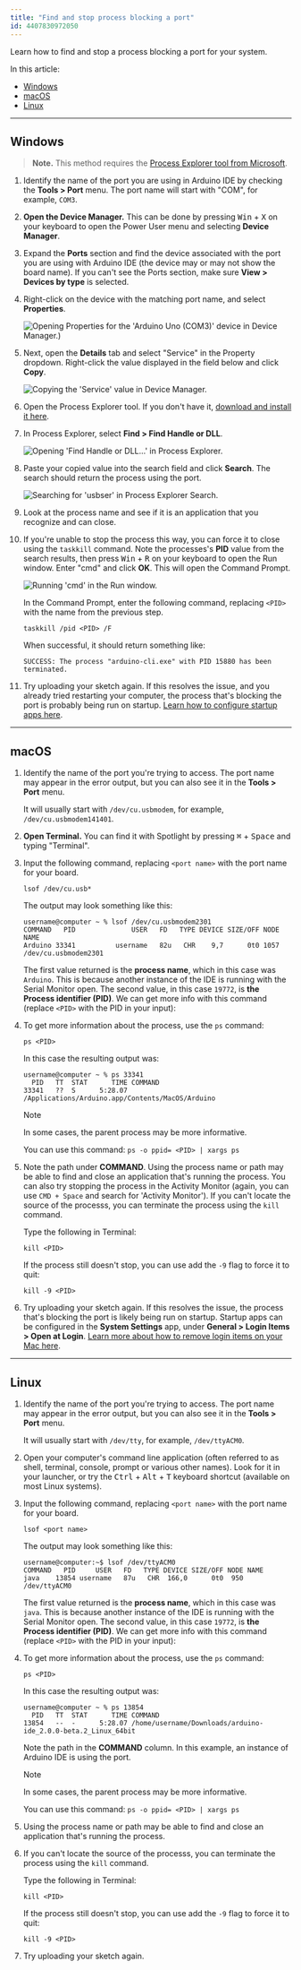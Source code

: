 ```yaml
---
title: "Find and stop process blocking a port"
id: 4407830972050
---
```


Learn how to find and stop a process blocking a port for your system.

In this article:

* [Windows](#windows)
* [macOS](#macOS)
* [Linux](#linux)

---

<a id="windows"></a>

## Windows

> **Note.** This method requires the <a class="link-external" href="https://learn.microsoft.com/en-us/sysinternals/downloads/process-explorer">Process Explorer tool from Microsoft</a>.

1. Identify the name of the port you are using in Arduino IDE by checking the **Tools > Port** menu. The port name will start with "COM", for example, `COM3`.

1. **Open the Device Manager.** This can be done by pressing <kbd>Win</kbd> + <kbd>X</kbd> on your keyboard to open the Power User menu and selecting **Device Manager**.

1. Expand the **Ports** section and find the device associated with the port you are using with Arduino IDE (the device may or may not show the board name). If you can't see the Ports section, make sure **View > Devices by type** is selected.

1. Right-click on the device with the matching port name, and select **Properties**.

   ![Opening Properties for the 'Arduino Uno (COM3)' device in Device Manager.)](img/windows-ports-device-manager-properties.png)

1. Next, open the **Details** tab and select "Service" in the Property dropdown. Right-click the value displayed in the field below and click **Copy**.

   ![Copying the 'Service' value in Device Manager.](img/windows-ports-device-manager-properties-details-service-copy.png)

1. Open the Process Explorer tool. If you don't have it, <a class="link-external" href="https://learn.microsoft.com/en-us/sysinternals/downloads/process-explorer">download and install it here</a>.

1. In Process Explorer, select **Find > Find Handle or DLL**.

   ![Opening 'Find Handle or DLL...' in Process Explorer.](img/windows-ports-process-explorer-find.png)

1. Paste your copied value into the search field and click **Search**. The search should return the process using the port.

   ![Searching for 'usbser' in Process Explorer Search.](img/windows-ports-process-explorer-find-result.png)

1. Look at the process name and see if it is an application that you recognize and can close.

1. If you're unable to stop the process this way, you can force it to close using the `taskkill` command. Note the processes's **PID** value from the search results, then press <kbd>Win</kbd> + <kbd>R</kbd> on your keyboard to open the Run window. Enter "cmd" and click **OK**. This will open the Command Prompt.

   ![Running 'cmd' in the Run window.](img/windows-ports-open-cmd.png)

   In the Command Prompt, enter the following command, replacing `<PID>` with the name from the previous step.

   ```
   taskkill /pid <PID> /F
   ```

   When successful, it should return something like:

   ```
   SUCCESS: The process "arduino-cli.exe" with PID 15880 has been terminated.
   ```

1. Try uploading your sketch again. If this resolves the issue, and you already tried restarting your computer, the process that's blocking the port is probably being run on startup. <a class="link-external" href="https://support.microsoft.com/help/4026268">Learn how to configure startup apps here</a>.

---

<a id="macOS"></a>

## macOS

1. Identify the name of the port you're trying to access. The port name may appear in the error output, but you can also see it in the **Tools > Port** menu.

   It will usually start with `/dev/cu.usbmodem`, for example, `/dev/cu.usbmodem141401`.

2. **Open Terminal.** You can find it with Spotlight by pressing <kbd>⌘</kbd> + <kbd>Space</kbd> and typing "Terminal".

3. Input the following command, replacing `<port name>` with the port name for your board.

   ```
   lsof /dev/cu.usb*
   ```

   The output may look something like this:

   ```
   username@computer ~ % lsof /dev/cu.usbmodem2301
   COMMAND   PID              USER   FD   TYPE DEVICE SIZE/OFF NODE NAME
   Arduino 33341          username   82u   CHR    9,7      0t0 1057 /dev/cu.usbmodem2301
   ```

   The first value returned is the **process name**, which in this case was `Arduino`. This is because another instance of the IDE is running with the Serial Monitor open. The second value, in this case `19772`, is **the Process identifier (PID)**. We can get more info with this command (replace `<PID>` with the PID in your input):

4. To get more information about the process, use the `ps` command:

   ```
   ps <PID>
   ```

   In this case the resulting output was:

   ```
   username@computer ~ % ps 33341                 
     PID   TT  STAT      TIME COMMAND
   33341   ??  S      5:28.07 /Applications/Arduino.app/Contents/MacOS/Arduino
   ```

   > [!NOTE]
   > In some cases, the parent process may be more informative.
   >
   > You can use this command: `ps -o ppid= <PID> | xargs ps`

5. Note the path under **COMMAND**. Using the process name or path may be able to find and close an application that's running the process. You can also try stopping the process in the Activity Monitor (again, you can use `CMD + Space` and search for 'Activity Monitor'). If you can't locate the source of the processs, you can terminate the process using the `kill` command.

   Type the following in Terminal:

   ```
   kill <PID>
   ```

   If the process still doesn't stop, you can use add the `-9` flag to force it to quit:

   ```
   kill -9 <PID>
   ```

6. Try uploading your sketch again. If this resolves the issue, the process that's blocking the port is likely being run on startup. Startup apps can be configured in the **System Settings** app, under **General > Login Items > Open at Login**. <a class="link-external" href="https://support.apple.com/guide/mac-help/mh21210/mac">Learn more about how to remove login items on your Mac here</a>.

---

<a id="linux"></a>

## Linux

1. Identify the name of the port you're trying to access. The port name may appear in the error output, but you can also see it in the **Tools > Port** menu.

   It will usually start with `/dev/tty`, for example, `/dev/ttyACM0`.

2. Open your computer's command line application (often referred to as shell, terminal, console, prompt or various other names). Look for it in your launcher, or try the <kbd>Ctrl</kbd> + <kbd>Alt</kbd> + <kbd>T</kbd> keyboard shortcut (available on most Linux systems).

3. Input the following command, replacing `<port name>` with the port name for your board.

   ```
   lsof <port name>
   ```

   The output may look something like this:

   ```
   username@computer:~$ lsof /dev/ttyACM0
   COMMAND   PID     USER   FD   TYPE DEVICE SIZE/OFF NODE NAME
   java    13854 username   87u   CHR  166,0      0t0  950 /dev/ttyACM0
   ```

   The first value returned is the **process name**, which in this case was `java`. This is because another instance of the IDE is running with the Serial Monitor open. The second value, in this case `19772`, is **the Process identifier (PID)**. We can get more info with this command (replace `<PID>` with the PID in your input):

4. To get more information about the process, use the `ps` command:

   ```
   ps <PID>
   ```

   In this case the resulting output was:

   ```
   username@computer ~ % ps 13854                 
     PID   TT  STAT      TIME COMMAND
   13854   --  -      5:28.07 /home/username/Downloads/arduino-ide_2.0.0-beta.2_Linux_64bit  
   ```

   Note the path in the **COMMAND** column. In this example, an instance of Arduino IDE is using the port.

   > [!NOTE]
   > In some cases, the parent process may be more informative.
   >
   > You can use this command: `ps -o ppid= <PID> | xargs ps`

5. Using the process name or path may be able to find and close an application that's running the process.

6. If you can't locate the source of the processs, you can terminate the process using the `kill` command.

   Type the following in Terminal:

   ```
   kill <PID>
   ```

   If the process still doesn't stop, you can use add the `-9` flag to force it to quit:

   ```
   kill -9 <PID>
   ```

7. Try uploading your sketch again.
